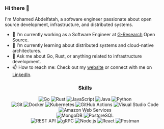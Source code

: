 

### Hi there 👋

I'm Mohamed Abdelfatah, a software engineer passionate about open source development, infrastructure, and distributed systems.

- 🔭 I’m currently working as a Software Engineer at [G-Research](https://www.gresearch.com/) Open Source.
- 🌱 I’m currently learning about distributed systems and cloud-native architectures.
- 💬 Ask me about Go, Rust, or anything related to infrastructure development.
- 📫 How to reach me: Check out my [website](https://fatah.dev) or connect with me on [LinkedIn](https://linkedin.com/in/mohfatah).

<div align="center">
  <h3>Skills</h3>
  <p>
    <img alt="Go" src="https://img.shields.io/badge/-Go-00ADD8?style=flat-square&logo=go&logoColor=white" />
    <img alt="Rust" src="https://img.shields.io/badge/-Rust-000000?style=flat-square&logo=rust&logoColor=white" />
    <img alt="JavaScript" src="https://img.shields.io/badge/-JavaScript-F7DF1E?style=flat-square&logo=javascript&logoColor=000" />
    <img alt="Java" src="https://img.shields.io/badge/-Java-007396?style=flat-square&logo=java&logoColor=white" />
    <img alt="Python" src="https://img.shields.io/badge/-Python-3776AB?style=flat-square&logo=python&logoColor=white" />
    <br />
    <img alt="Git" src="https://img.shields.io/badge/-Git-F05032?style=flat-square&logo=git&logoColor=white" />
    <img alt="Docker" src="https://img.shields.io/badge/-Docker-2496ED?style=flat-square&logo=docker&logoColor=white" />
    <img alt="Kubernetes" src="https://img.shields.io/badge/-Kubernetes-326CE5?style=flat-square&logo=kubernetes&logoColor=white" />
    <img alt="GitHub Actions" src="https://img.shields.io/badge/-GitHub%20Actions-2088FF?style=flat-square&logo=github-actions&logoColor=white" />
    <img alt="Visual Studio Code" src="https://img.shields.io/badge/-VS%20Code-007ACC?style=flat-square&logo=visual-studio-code&logoColor=white" />
    <img alt="Amazon Web Services" src="https://img.shields.io/badge/-AWS-232F3E?style=flat-square&logo=amazon-aws&logoColor=white" />
    <br />
    <img alt="MongoDB" src="https://img.shields.io/badge/-MongoDB-47A248?style=flat-square&logo=mongodb&logoColor=white" />
    <img alt="PostgreSQL" src="https://img.shields.io/badge/-PostgreSQL-336791?style=flat-square&logo=postgresql&logoColor=white" />
    <br />
    <img alt="REST API" src="https://img.shields.io/badge/-REST%20API-009688?style=flat-square" />
    <img alt="gRPC" src="https://img.shields.io/badge/-gRPC-336791?style=flat-square" />
    <img alt="Node.js" src="https://img.shields.io/badge/-Node.js-339933?style=flat-square&logo=node.js&logoColor=white" />
    <img alt="React" src="https://img.shields.io/badge/-React-61DAFB?style=flat-square&logo=react&logoColor=000" />
    <img alt="Postman" src="https://img.shields.io/badge/-Postman-FF6C37?style=flat-square&logo=postman&logoColor=white" />
 </p>
 </ div>

